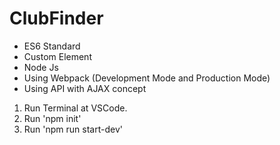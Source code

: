 # ClubFinder
- ES6 Standard
- Custom Element
- Node Js
- Using Webpack (Development Mode and Production Mode)
- Using API with AJAX concept

1. Run Terminal at VSCode.
2. Run 'npm init'
3. Run 'npm run start-dev'
